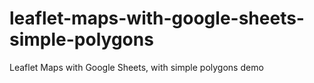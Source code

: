 # leaflet-maps-with-google-sheets-simple-polygons
Leaflet Maps with Google Sheets, with simple polygons demo
